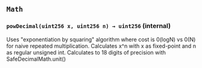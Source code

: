 ## `Math`

### `powDecimal(uint256 x, uint256 n) → uint256` (internal)

Uses "exponentiation by squaring" algorithm where cost is 0(logN)
vs 0(N) for naive repeated multiplication.
Calculates x^n with x as fixed-point and n as regular unsigned int.
Calculates to 18 digits of precision with SafeDecimalMath.unit()

